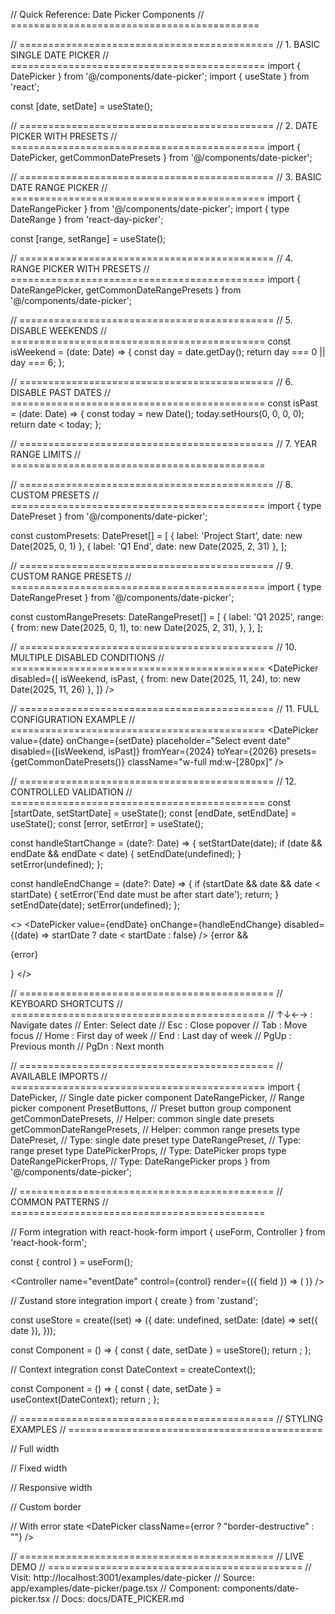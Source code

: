 // Quick Reference: Date Picker Components
// ===========================================

// ============================================
// 1. BASIC SINGLE DATE PICKER
// ============================================
import { DatePicker } from '@/components/date-picker';
import { useState } from 'react';

const [date, setDate] = useState<Date>();

<DatePicker
  value={date}
  onChange={setDate}
  placeholder="Pick a date"
/>

// ============================================
// 2. DATE PICKER WITH PRESETS
// ============================================
import { DatePicker, getCommonDatePresets } from '@/components/date-picker';

<DatePicker
  value={date}
  onChange={setDate}
  presets={getCommonDatePresets()}
/>

// ============================================
// 3. BASIC DATE RANGE PICKER
// ============================================
import { DateRangePicker } from '@/components/date-picker';
import { type DateRange } from 'react-day-picker';

const [range, setRange] = useState<DateRange>();

<DateRangePicker
  value={range}
  onChange={setRange}
  placeholder="Pick a date range"
/>

// ============================================
// 4. RANGE PICKER WITH PRESETS
// ============================================
import { DateRangePicker, getCommonDateRangePresets } from '@/components/date-picker';

<DateRangePicker
  value={range}
  onChange={setRange}
  presets={getCommonDateRangePresets()}
/>

// ============================================
// 5. DISABLE WEEKENDS
// ============================================
const isWeekend = (date: Date) => {
  const day = date.getDay();
  return day === 0 || day === 6;
};

<DatePicker disabled={isWeekend} />

// ============================================
// 6. DISABLE PAST DATES
// ============================================
const isPast = (date: Date) => {
  const today = new Date();
  today.setHours(0, 0, 0, 0);
  return date < today;
};

<DatePicker disabled={isPast} />

// ============================================
// 7. YEAR RANGE LIMITS
// ============================================
<DatePicker
  fromYear={2020}
  toYear={2030}
/>

// ============================================
// 8. CUSTOM PRESETS
// ============================================
import { type DatePreset } from '@/components/date-picker';

const customPresets: DatePreset[] = [
  { label: 'Project Start', date: new Date(2025, 0, 1) },
  { label: 'Q1 End', date: new Date(2025, 2, 31) },
];

<DatePicker presets={customPresets} />

// ============================================
// 9. CUSTOM RANGE PRESETS
// ============================================
import { type DateRangePreset } from '@/components/date-picker';

const customRangePresets: DateRangePreset[] = [
  {
    label: 'Q1 2025',
    range: {
      from: new Date(2025, 0, 1),
      to: new Date(2025, 2, 31),
    },
  },
];

<DateRangePicker presets={customRangePresets} />

// ============================================
// 10. MULTIPLE DISABLED CONDITIONS
// ============================================
<DatePicker
  disabled={[
    isWeekend,
    isPast,
    { from: new Date(2025, 11, 24), to: new Date(2025, 11, 26) },
  ]}
/>

// ============================================
// 11. FULL CONFIGURATION EXAMPLE
// ============================================
<DatePicker
  value={date}
  onChange={setDate}
  placeholder="Select event date"
  disabled={[isWeekend, isPast]}
  fromYear={2024}
  toYear={2026}
  presets={getCommonDatePresets()}
  className="w-full md:w-[280px]"
/>

// ============================================
// 12. CONTROLLED VALIDATION
// ============================================
const [startDate, setStartDate] = useState<Date>();
const [endDate, setEndDate] = useState<Date>();
const [error, setError] = useState<string>();

const handleStartChange = (date?: Date) => {
  setStartDate(date);
  if (date && endDate && endDate < date) {
    setEndDate(undefined);
  }
  setError(undefined);
};

const handleEndChange = (date?: Date) => {
  if (startDate && date && date < startDate) {
    setError('End date must be after start date');
    return;
  }
  setEndDate(date);
  setError(undefined);
};

<>
  <DatePicker value={startDate} onChange={handleStartChange} />
  <DatePicker
    value={endDate}
    onChange={handleEndChange}
    disabled={(date) => startDate ? date < startDate : false}
  />
  {error && <p className="text-destructive">{error}</p>}
</>

// ============================================
// KEYBOARD SHORTCUTS
// ============================================
// ↑↓←→ : Navigate dates
// Enter: Select date
// Esc  : Close popover
// Tab  : Move focus
// Home : First day of week
// End  : Last day of week
// PgUp : Previous month
// PgDn : Next month

// ============================================
// AVAILABLE IMPORTS
// ============================================
import {
  DatePicker,              // Single date picker component
  DateRangePicker,         // Range picker component
  PresetButtons,           // Preset button group component
  getCommonDatePresets,    // Helper: common single date presets
  getCommonDateRangePresets, // Helper: common range presets
  type DatePreset,         // Type: single date preset
  type DateRangePreset,    // Type: range preset
  type DatePickerProps,    // Type: DatePicker props
  type DateRangePickerProps, // Type: DateRangePicker props
} from '@/components/date-picker';

// ============================================
// COMMON PATTERNS
// ============================================

// Form integration with react-hook-form
import { useForm, Controller } from 'react-hook-form';

const { control } = useForm();

<Controller
  name="eventDate"
  control={control}
  render={({ field }) => (
    <DatePicker
      value={field.value}
      onChange={field.onChange}
    />
  )}
/>

// Zustand store integration
import { create } from 'zustand';

const useStore = create((set) => ({
  date: undefined,
  setDate: (date) => set({ date }),
}));

const Component = () => {
  const { date, setDate } = useStore();
  return <DatePicker value={date} onChange={setDate} />;
};

// Context integration
const DateContext = createContext();

const Component = () => {
  const { date, setDate } = useContext(DateContext);
  return <DatePicker value={date} onChange={setDate} />;
};

// ============================================
// STYLING EXAMPLES
// ============================================

// Full width
<DatePicker className="w-full" />

// Fixed width
<DatePicker className="w-[280px]" />

// Responsive width
<DatePicker className="w-full md:w-auto" />

// Custom border
<DatePicker className="border-dashed hover:border-solid" />

// With error state
<DatePicker className={error ? "border-destructive" : ""} />

// ============================================
// LIVE DEMO
// ============================================
// Visit: http://localhost:3001/examples/date-picker
// Source: app/examples/date-picker/page.tsx
// Component: components/date-picker.tsx
// Docs: docs/DATE_PICKER.md
